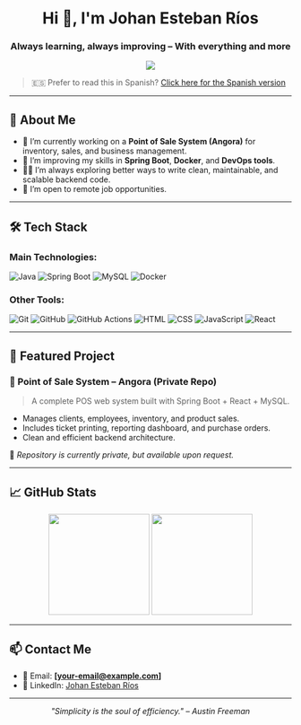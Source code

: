 <h1 align="center">Hi 👋, I'm Johan Esteban Ríos</h1>
<h3 align="center">Always learning, always improving – With everything and more</h3>

<p align="center">
  <img src="https://readme-typing-svg.herokuapp.com?font=Poppins&color=0A9EF1&center=true&vCenter=true&lines=Backend+Developer;Spring+Boot+%7C+Java+%7C+MySQL;Docker+%7C+GitHub+Actions+%7C+React+Basics" />
</p>

> 🇪🇸 Prefer to read this in Spanish? [Click here for the Spanish version](./README.es.md)

---

## 💼 About Me

- 🔭 I’m currently working on a **Point of Sale System (Angora)** for inventory, sales, and business management.
- 🌱 I’m improving my skills in **Spring Boot**, **Docker**, and **DevOps tools**.
- 👨‍💻 I’m always exploring better ways to write clean, maintainable, and scalable backend code.
- 🤝 I’m open to remote job opportunities.

---

## 🛠️ Tech Stack

### Main Technologies:

![Java](https://img.shields.io/badge/Java-ED8B00?style=for-the-badge&logo=java&logoColor=white)
![Spring Boot](https://img.shields.io/badge/Spring_Boot-6DB33F?style=for-the-badge&logo=spring-boot&logoColor=white)
![MySQL](https://img.shields.io/badge/MySQL-005C84?style=for-the-badge&logo=mysql&logoColor=white)
![Docker](https://img.shields.io/badge/Docker-2496ED?style=for-the-badge&logo=docker&logoColor=white)

### Other Tools:

![Git](https://img.shields.io/badge/Git-F05032?style=for-the-badge&logo=git&logoColor=white)
![GitHub](https://img.shields.io/badge/GitHub-181717?style=for-the-badge&logo=github&logoColor=white)
![GitHub Actions](https://img.shields.io/badge/GitHub%20Actions-2088FF?style=for-the-badge&logo=github-actions&logoColor=white)
![HTML](https://img.shields.io/badge/HTML5-E34F26?style=for-the-badge&logo=html5&logoColor=white)
![CSS](https://img.shields.io/badge/CSS3-1572B6?style=for-the-badge&logo=css3&logoColor=white)
![JavaScript](https://img.shields.io/badge/JavaScript-F7DF1E?style=for-the-badge&logo=javascript&logoColor=black)
![React](https://img.shields.io/badge/React-20232A?style=for-the-badge&logo=react&logoColor=61DAFB)

---

## 📂 Featured Project

### 🔹 Point of Sale System – Angora (Private Repo)

> A complete POS web system built with Spring Boot + React + MySQL.

- Manages clients, employees, inventory, and product sales.
- Includes ticket printing, reporting dashboard, and purchase orders.
- Clean and efficient backend architecture.

📌 _Repository is currently private, but available upon request._

---

## 📈 GitHub Stats

<p align="center">
  <img src="https://github-readme-stats.vercel.app/api?username=cxjohancx&show_icons=true&theme=tokyonight" height="180" />
  <img src="https://github-readme-stats.vercel.app/api/top-langs/?username=cxjohancx&layout=compact&theme=tokyonight" height="180" />
</p>

---

## 📫 Contact Me

- 📧 Email: **[your-email@example.com]**
- 💼 LinkedIn: [Johan Esteban Ríos](https://www.linkedin.com/in/johan-esteban-rios-ramirez-b96ab2262/)

---

<!-- Optional: Footer or quote -->
<p align="center">
  <i>"Simplicity is the soul of efficiency." – Austin Freeman</i>
</p>
